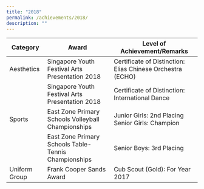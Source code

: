 ```yaml
---
title: "2018"
permalink: /achievements/2018/
description: ""
---
```

<!--### 2018 -->

| Category | Award | Level of Achievement/Remarks |
|---|---|---|
| Aesthetics  | Singapore Youth Festival Arts Presentation 2018 | Certificate of Distinction: Elias Chinese Orchestra (ECHO)  |
|   | Singapore Youth Festival Arts Presentation 2018  | Certificate of Distinction: International Dance   |
| Sports  | East Zone Primary Schools Volleyball Championships   | Junior Girls: 2nd Placing  <br>Senior Girls: Champion  |
|   | East Zone Primary Schools Table-Tennis Championships  | Senior Boys: 3rd Placing  |
|  Uniform Group | Frank Cooper Sands Award   | Cub Scout (Gold): For Year 2017  |